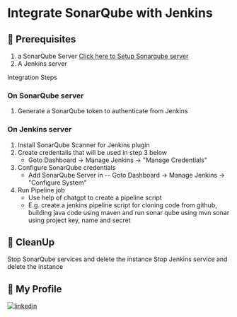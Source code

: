 # Integrate SonarQube with Jenkins 

## 🧰 Prerequisites
1. a SonarQube Server [Click here to Setup Sonarqube server](https://github.com/HandsOnDevOpsTraining/docker-and-sonarqube-installation-in-aws)
2. A Jenkins server 


Integration Steps 

### On SonarQube server 

1. Generate a SonarQube token to authenticate from Jenkins

### On Jenkins server 

1. Install SonarQube Scanner for Jenkins plugin
2. Create credentails that will be used in step 3 below
   - Goto Dashboard -> Manage Jenkins -> "Manage Credentials"
3. Configure SonarQube credentials 
   - Add SonarQube Server in 
   -- Goto Dashboard -> Manage Jenkins -> "Configure System" 
4. Run Pipeline job 
   - Use help of chatgpt to create a pipeline script
   - E.g. create a jenkins pipeline script for cloning code from github, building java code using maven and run sonar qube using mvn sonar using project key, name and secret


## 🧹 CleanUp  

   Stop SonarQube services and delete the instance
   Stop Jenkins service and delete the instance 

   
## 🔗 My Profile
[![linkedin](https://img.shields.io/badge/linkedin-0A66C2?style=for-the-badge&logo=linkedin&logoColor=white)](https://www.linkedin.com/in/madan-lanka-0368a9b)
